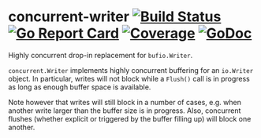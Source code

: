 # concurrent-writer [![Build Status](https://travis-ci.org/free/concurrent-writer.svg)](https://travis-ci.org/free/concurrent-writer) [![Go Report Card](https://goreportcard.com/badge/github.com/free/concurrent-writer)](https://goreportcard.com/report/github.com/free/concurrent-writer) [![Coverage](https://gocover.io/_badge/github.com/free/concurrent-writer/concurrent)](https://gocover.io/github.com/free/concurrent-writer/concurrent) [![GoDoc](https://godoc.org/github.com/free/concurrent-writer/concurrent?status.svg)](https://godoc.org/github.com/free/concurrent-writer/concurrent)
Highly concurrent drop-in replacement for `bufio.Writer`.

`concurrent.Writer` implements highly concurrent buffering for an `io.Writer` object.
In particular, writes will not block while a `Flush()` call is in progress as
long as enough buffer space is available.

Note however that writes will still block in a number of cases, e.g. when
another write larger than the buffer size is in progress. Also, concurrent
flushes (whether explicit or triggered by the buffer filling up) will block
one another.